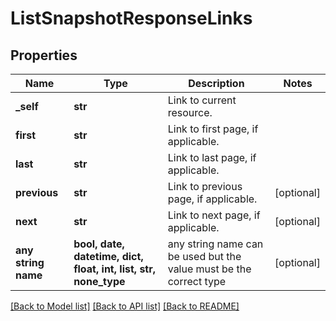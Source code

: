 # ListSnapshotResponseLinks


## Properties
Name | Type | Description | Notes
------------ | ------------- | ------------- | -------------
**_self** | **str** | Link to current resource. | 
**first** | **str** | Link to first page, if applicable. | 
**last** | **str** | Link to last page, if applicable. | 
**previous** | **str** | Link to previous page, if applicable. | [optional] 
**next** | **str** | Link to next page, if applicable. | [optional] 
**any string name** | **bool, date, datetime, dict, float, int, list, str, none_type** | any string name can be used but the value must be the correct type | [optional]

[[Back to Model list]](../README.md#documentation-for-models) [[Back to API list]](../README.md#documentation-for-api-endpoints) [[Back to README]](../README.md)


